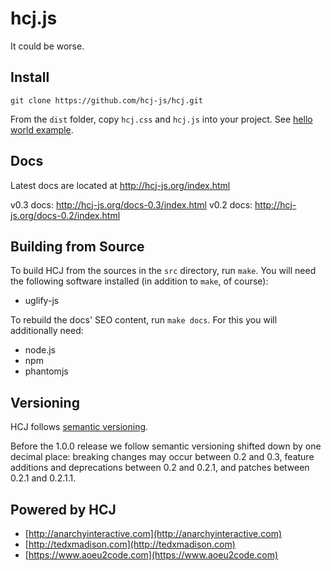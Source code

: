 # hcj.js #

It could be worse.

## Install ##

`git clone https://github.com/hcj-js/hcj.git`

From the `dist` folder, copy `hcj.css` and `hcj.js` into your project.
See [hello world example](https://hcj-js.github.io/hcj/index.html#1).

## Docs ##

Latest docs are located at http://hcj-js.org/index.html

v0.3 docs: http://hcj-js.org/docs-0.3/index.html
v0.2 docs: http://hcj-js.org/docs-0.2/index.html

## Building from Source ##

To build HCJ from the sources in the `src` directory, run `make`.  You
will need the following software installed (in addition to `make`, of
course):

* uglify-js

To rebuild the docs' SEO content, run `make docs`.  For this you will
additionally need:

* node.js
* npm
* phantomjs

## Versioning ##

HCJ follows [semantic versioning](https://semver.org/).

Before the 1.0.0 release we follow semantic versioning shifted down by
one decimal place: breaking changes may occur between 0.2 and 0.3,
feature additions and deprecations between 0.2 and 0.2.1, and patches
between 0.2.1 and 0.2.1.1.

## Powered by HCJ ##

* [http://anarchyinteractive.com](http://anarchyinteractive.com)
* [http://tedxmadison.com](http://tedxmadison.com)
* [https://www.aoeu2code.com](https://www.aoeu2code.com)
